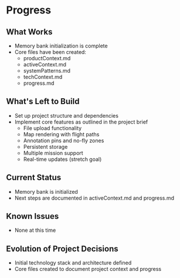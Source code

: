 # Progress

## What Works
- Memory bank initialization is complete
- Core files have been created:
  - productContext.md
  - activeContext.md
  - systemPatterns.md
  - techContext.md
  - progress.md

## What's Left to Build
- Set up project structure and dependencies
- Implement core features as outlined in the project brief
  - File upload functionality
  - Map rendering with flight paths
  - Annotation pins and no-fly zones
  - Persistent storage
  - Multiple mission support
  - Real-time updates (stretch goal)

## Current Status
- Memory bank is initialized
- Next steps are documented in activeContext.md and progress.md

## Known Issues
- None at this time

## Evolution of Project Decisions
- Initial technology stack and architecture defined
- Core files created to document project context and progress
